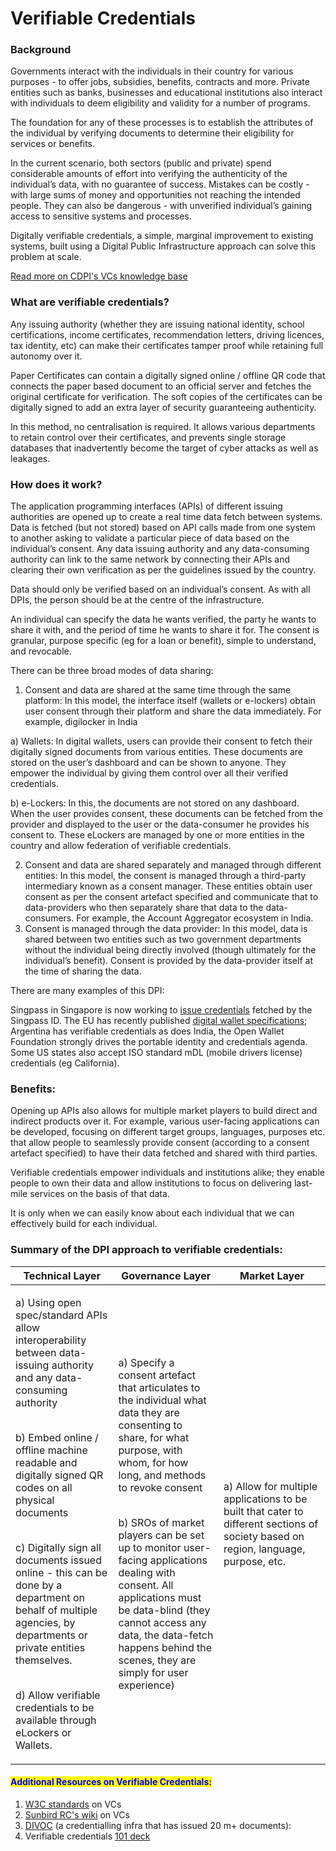 # Verifiable Credentials

### Background

Governments interact with the individuals in their country for various purposes - to offer jobs, subsidies, benefits, contracts and more. Private entities such as banks, businesses and educational institutions also interact with individuals to deem eligibility and validity for a number of programs.&#x20;

The foundation for any of these processes is to establish the attributes of the individual by verifying documents to determine their eligibility for services or benefits.&#x20;

In the current scenario, both sectors (public and private) spend considerable amounts of effort into verifying the authenticity of the individual’s data, with no guarantee of success. Mistakes can be costly - with large sums of money and opportunities not reaching the intended people. They can also be dangerous - with unverified individual’s gaining access to sensitive systems and processes.

Digitally verifiable credentials, a simple, marginal improvement to existing systems, built using a Digital Public Infrastructure approach can solve this problem at scale.&#x20;

<a href="https://vc.cdpi.dev/" class="button primary">Read more on CDPI's VCs knowledge base </a>

### What are verifiable credentials?&#x20;

Any issuing authority (whether they are issuing national identity, school certifications, income certificates, recommendation letters, driving licences, tax identity, etc) can make their certificates tamper proof while retaining full autonomy over it.&#x20;

Paper Certificates can contain a digitally signed online / offline QR code that connects the paper based document to an official server and fetches the original certificate for verification. The soft copies of the certificates can be digitally signed to add an extra layer of security guaranteeing authenticity.&#x20;

In this method, no centralisation is required. It allows various departments to retain control over their certificates, and prevents single storage databases that inadvertently become the target of cyber attacks as well as leakages.&#x20;

### How does it work?&#x20;

The application programming interfaces (APIs) of different issuing authorities are opened up to create a real time data fetch between systems. Data is fetched (but not stored) based on API calls made from one system to another asking to validate a particular piece of data based on the individual’s consent. Any data issuing authority and any data-consuming authority can link to the same network by connecting their APIs and clearing their own verification as per the guidelines issued by the country. &#x20;

Data should only be verified based on an individual’s consent. As with all DPIs, the person should be at the centre of the infrastructure. &#x20;

An individual can specify the data he wants verified, the party he wants to share it with, and the period of time he wants to share it for. The consent is granular, purpose specific (eg for a loan or benefit), simple to understand, and revocable.&#x20;

There can be three broad modes of data sharing:&#x20;

1. Consent and data are shared at the same time through the same platform: In this model, the interface itself (wallets or e-lockers) obtain user consent through their platform and share the data immediately. For example, digilocker in India&#x20;

a) Wallets: In digital wallets, users can provide their consent to fetch their digitally signed documents from various entities. These documents are stored on the user’s dashboard and can be shown to anyone. They empower the individual by giving them control over all their verified credentials.&#x20;

b) e-Lockers: In this, the documents are not stored on any dashboard. When the user provides consent, these documents can be fetched from the provider and displayed to the user or the data-consumer he provides his consent to. These eLockers are managed by one or more entities in the country and allow federation of verifiable credentials.&#x20;

2. Consent and data are shared separately and managed through different entities: In this model, the consent is managed through a third-party intermediary known as a consent manager. These entities obtain user consent as per the consent artefact specified and communicate that to data-providers who then separately share that data to the data-consumers. For example, the Account Aggregator ecosystem in India.&#x20;
3. Consent is managed through the data provider: In this model, data is shared between two entities such as two government departments without the individual being directly involved (though ultimately for the individual’s benefit). Consent is provided by the data-provider itself at the time of sharing the data.                      &#x20;

There are many examples of this DPI:&#x20;

Singpass in Singapore is now working to [issue credentials](https://www.developer.tech.gov.sg/our-digital-journey/digital-government-exchange/files/DGX%20DIWG%202022%20Report%20v1.5.pdf) fetched by the Singpass ID. The EU has recently published [digital wallet specifications](https://ec.europa.eu/digital-building-blocks/sites/display/EUDIGITALIDENTITYWALLET/Technical+Specifications); Argentina has verifiable credentials as does India, the Open Wallet Foundation strongly drives the portable identity and credentials agenda. Some US states also accept ISO standard mDL (mobile drivers license) credentials (eg California).

### Benefits:&#x20;

Opening up APIs also allows for multiple market players to build direct and indirect products over it. For example, various user-facing applications can be developed, focusing on different target groups, languages, purposes etc. that allow people to seamlessly provide consent (according to a consent artefact specified) to have their data fetched and shared with third parties.&#x20;

Verifiable credentials empower individuals and institutions alike; they enable people to own their data and allow institutions to focus on delivering last-mile services on the basis of that data.&#x20;

It is only when we can easily know about each individual that we can effectively build for each individual. &#x20;

### Summary of the DPI approach to verifiable credentials:&#x20;

<table data-full-width="true"><thead><tr><th>Technical Layer</th><th>Governance Layer</th><th width="155">Market Layer</th></tr></thead><tbody><tr><td><p>a) Using open spec/standard APIs allow  interoperability between data-issuing authority and any data-consuming authority</p><p><br>b) Embed online / offline machine readable and digitally signed QR codes on all physical documents </p><p><br>c) Digitally sign all documents issued online - this can be done by a department on behalf of multiple agencies, by departments or private entities themselves.</p><p><br>d) Allow verifiable credentials to be available through eLockers or Wallets. </p></td><td><p>a) Specify a consent artefact that articulates to the individual what data they are consenting to share, for what purpose, with whom, for how long, and methods to revoke consent </p><p><br>b) SROs of market players can be set up to monitor user-facing applications dealing with consent. All applications must be data-blind (they cannot access any data, the data-fetch happens behind the scenes, they are simply for user experience) </p></td><td>a) Allow for multiple applications to be built that cater to different sections of society based on region, language, purpose, etc. </td></tr></tbody></table>

#### <mark style="color:blue;">**Additional Resources on Verifiable Credentials:**</mark>

1. [W3C standards](https://www.w3.org/TR/vc-data-model-2.0/) on VCs
2. [Sunbird RC's wiki](https://docs.sunbirdrc.dev/help/comprehensive-overview-electronic-registries-and-verifiable-credentials/verifiable-credentials) on VCs
3. [DIVOC](https://divoc.digit.org/platform/divocs-verifiable-certificate-features-2.0/creating-a-divoc-certificate/overview-of-divocs-digital-certificates) (a credentialling infra that has issued 20 m+ documents):&#x20;
4. Verifiable credentials [101 deck ](https://drive.google.com/file/d/1iTaME2obM6TFboGxJX6U4y0We2gD-Epg/view)
